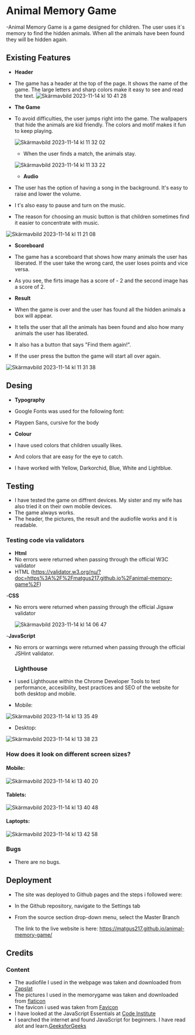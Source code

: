 # Animal Memory Game

-Animal Memory Game is a game designed for children. The user uses it´s memory to find the hidden animals. When all the animals have been found they will be hidden again.

## Existing Features

- **Header**
- The game has a header at the top of the page. It shows the name of the game. The large letters and sharp colors make it easy to see and read the text.
  ![Skärmavbild 2023-11-14 kl  10 41 28](https://github.com/matgus217/animal-memory-game/assets/147818054/85312ef6-006b-4fe7-bf41-0201157400a3)

- **The Game**
- To avoid difficulties, the user jumps right into the game. The wallpapers that hide the animals are kid friendly. The colors and motif makes it fun to keep playing.

  ![Skärmavbild 2023-11-14 kl  11 32 02](https://github.com/matgus217/animal-memory-game/assets/147818054/45554918-2f84-4bbe-b0ce-cf9e055d3c7f)

  - When the user finds a match, the animals stay.

   ![Skärmavbild 2023-11-14 kl  11 33 22](https://github.com/matgus217/animal-memory-game/assets/147818054/eb139113-5a3b-4fab-b2b4-dcf1ada302c7)

  - **Audio**
- The user has the option of having a song in the background. It's easy to raise and lower the volume.
- I t's also easy to pause and turn on the music.
- The reason for choosing an music button is that children sometimes find it easier to concentrate with music.


![Skärmavbild 2023-11-14 kl  11 21 08](https://github.com/matgus217/animal-memory-game/assets/147818054/2db52fdc-d230-416f-9325-90cb800590a6)

- **Scoreboard**
- The game has a scoreboard that shows how many animals the user has liberated. If the user take the wrong card, the user loses points and vice versa.
- As you see, the firts image has a score of - 2 and the second image has a score of 2.





- **Result**
- When the game is over and the user has found all the hidden animals a box will appear.
- It tells the user that all the animals has been found and also how many animals the user has liberated.
- It also has a button that says "Find them again!".
- If the user press the button the game will start all over again.

![Skärmavbild 2023-11-14 kl  11 31 38](https://github.com/matgus217/animal-memory-game/assets/147818054/bd725962-ab88-453d-b448-23ebb7d42996)

## Desing
- **Typography**
- Google Fonts was used for the following font:
- Playpen Sans, cursive for the body

- **Colour**
- I have used colors that children usually likes.
- And colors that are easy for the eye to catch.
- I have worked with Yellow, Darkorchid, Blue, White and Lightblue.

## Testing
- I have tested the game on diffrent devices. My sister and my wife has also tried it on their own mobile devices.
- The game always works.
- The header, the pictures, the result and the audiofile works and it is readable.

### Testing code via validators
- **Html**
- No errors were returned when passing through the official W3C validator
- HTML (https://validator.w3.org/nu/?doc=https%3A%2F%2Fmatgus217.github.io%2Fanimal-memory-game%2F)

-**CSS**

- No errors were returned when passing through the official Jigsaw validator

  ![Skärmavbild 2023-11-14 kl  14 06 47](https://github.com/matgus217/animal-memory-game/assets/147818054/2c08c908-9cdc-4d6b-951d-9c359d7c4d6c)


-**JavaScript**
- No errors or warnings were returned when passing through the official JSHint validator.

  ### Lighthouse

- I used Lighthouse within the Chrome Developer Tools to test performance, accesibility, best practices and SEO of the website for both desktop and mobile.
- Mobile:

![Skärmavbild 2023-11-14 kl  13 35 49](https://github.com/matgus217/animal-memory-game/assets/147818054/aa7d7dc2-fea4-49f5-aaa9-f9d5f58d9524)

- Desktop:

![Skärmavbild 2023-11-14 kl  13 38 23](https://github.com/matgus217/animal-memory-game/assets/147818054/f322adde-5e1b-420a-b27f-eddcf80d6800)

### How does it look on different screen sizes?

#### Mobile:

![Skärmavbild 2023-11-14 kl  13 40 20](https://github.com/matgus217/animal-memory-game/assets/147818054/3b45669a-9b68-4342-9c3e-1d2b4c061b4a)

#### Tablets:

![Skärmavbild 2023-11-14 kl  13 40 48](https://github.com/matgus217/animal-memory-game/assets/147818054/000b4e65-c488-4e1a-9c43-8e0bd3423321)

#### Laptopts:

![Skärmavbild 2023-11-14 kl  13 42 58](https://github.com/matgus217/animal-memory-game/assets/147818054/138dd234-4ff5-45c7-b70e-1eab11d8e0d1)

### Bugs

- There are no bugs.

## Deployment
- The site was deployed to Github pages and the steps i followed were:
- In the Github repository, navigate to the Settings tab
- From the source section drop-down menu, select the Master Branch

  The link to the live website is here:
<https://matgus217.github.io/animal-memory-game/>


## Credits

### Content
- The audiofile I used in the webpage was taken and downloaded from [Zapslat](https://www.zapsplat.com/)
- The pictures I used in the memorygame was taken and downloaded from [flaticon](https://www.flaticon.com/)
- The favicon i used was taken from [Favicon](https://favicon.io/)
- I have looked at the JavaScript Essentials at [Code Institute](https://learn.codeinstitute.net/dashboard)
- I searched the internet and found JavaScript for beginners. I have read alot and learn.[GeeksforGeeks](https://www.geeksforgeeks.org/learn-javascript-js-roadmap-for-beginners/?ref=shm_outind)